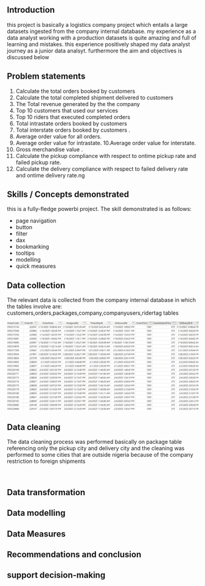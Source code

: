## Introduction
this project is basically a logistics company project which entails a large datasets ingested from the company internal database.
my experience as a data analyst working with a production datasets is quite amazing and full of learning and mistakes. this experience positively
shaped my data analyst journey as a junior data analsyt. furthermore the aim and objectives is discussed below

## Problem statements
1.	Calculate the total orders booked by customers
2.	Calculate the total completed shipment delivered to customers
3.	The Total revenue generated by the the company 
4.	Top 10 customers that used our services 
5.	Top 10 riders that executed completed orders
6.	Total intrastate orders booked by customers
7.	Total interstate orders booked by customers .
8.	Average order value for all orders.
9.	Average order value for intrastate.
10.Average order value for interstate.
11. Gross merchandise value .
12. Calculate the pickup compliance with respect to ontime pickup rate and failed pickup rate.
13. Calculate the delivery compliance with respect to failed delivery rate and ontime delivery rate.ng

## Skills / Concepts demonstrated
this is a fully-fledge powerbi project. The skill demonstrated is as follows:
- page navigation
- button
- filter
- dax
- bookmarking
- tooltips
- modelling
- quick measures

## Data collection
The relevant data is collected from the company internal database in which the tables involve are:
customers,orders,packages,company,companyusers,ridertag tables

![](Table.png)

## Data cleaning
The data cleaning process was performed basically on package table referencing only the pickup city and delivery city 
and the cleaning was performed to some cities that are outside nigeria because of the company restriction to foreign shipments

![]()


## Data transformation
## Data modelling 
## Data Measures
## Recommendations and conclusion
## support decision-making

